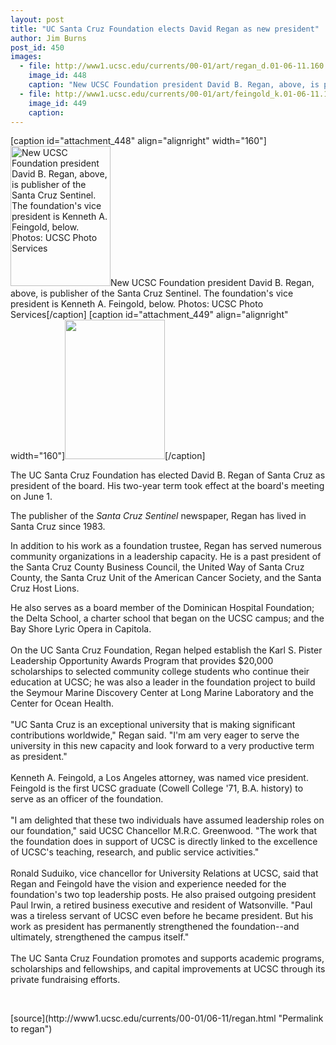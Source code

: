 ```yaml
---
layout: post
title: "UC Santa Cruz Foundation elects David Regan as new president"
author: Jim Burns
post_id: 450
images:
  - file: http://www1.ucsc.edu/currents/00-01/art/regan_d.01-06-11.160.jpg
    image_id: 448
    caption: "New UCSC Foundation president David B. Regan, above, is publisher of the Santa Cruz Sentinel. The foundation's vice president is Kenneth A. Feingold, below. Photos: UCSC Photo Services"
  - file: http://www1.ucsc.edu/currents/00-01/art/feingold_k.01-06-11.160.jpg
    image_id: 449
    caption: 
---
```


[caption id="attachment_448" align="alignright" width="160"]<a href="http://localhost/mysite/wp-content/uploads/2001/06/regan_d.01-06-11.160.jpg"><img class="size-full wp-image-448" src="http://localhost/mysite/wp-content/uploads/2001/06/regan_d.01-06-11.160.jpg" alt="New UCSC Foundation president David B. Regan, above, is publisher of the Santa Cruz Sentinel. The foundation's vice president is Kenneth A. Feingold, below. Photos: UCSC Photo Services" width="160" height="224" /></a>New UCSC Foundation president David B. Regan, above, is publisher of the Santa Cruz Sentinel. The foundation's vice president is Kenneth A. Feingold, below. Photos: UCSC Photo Services[/caption]
[caption id="attachment_449" align="alignright" width="160"]<a href="http://localhost/mysite/wp-content/uploads/2001/06/feingold_k.01-06-11.160.jpg"><img class="size-full wp-image-449" src="http://localhost/mysite/wp-content/uploads/2001/06/feingold_k.01-06-11.160.jpg" alt="" width="160" height="223" /></a>[/caption]
<p>
  The UC Santa Cruz Foundation has elected David B. Regan of Santa Cruz as president of the board. His two-year term took effect at the board's meeting on June 1.
</p>The publisher of the <i>Santa Cruz Sentinel</i> newspaper, Regan has lived in Santa Cruz since 1983.
<p>
  In addition to his work as a foundation trustee, Regan has served numerous community organizations in a leadership capacity. He is a past president of the Santa Cruz County Business Council, the United Way of Santa Cruz County, the Santa Cruz Unit of the American Cancer Society, and the Santa Cruz Host Lions.
</p>
<p>
  He also serves as a board member of the Dominican Hospital Foundation; the Delta School, a charter school that began on the UCSC campus; and the Bay Shore Lyric Opera in Capitola.<br>
  <br>
  On the UC Santa Cruz Foundation, Regan helped establish the Karl S. Pister Leadership Opportunity Awards Program that provides $20,000 scholarships to selected community college students who continue their education at UCSC; he was also a leader in the foundation project to build the Seymour Marine Discovery Center at Long Marine Laboratory and the Center for Ocean Health.<br>
  <br>
  "UC Santa Cruz is an exceptional university that is making significant contributions worldwide," Regan said. "I'm am very eager to serve the university in this new capacity and look forward to a very productive term as president."<br>
  <br>
  Kenneth A. Feingold, a Los Angeles attorney, was named vice president. Feingold is the first UCSC graduate (Cowell College '71, B.A. history) to serve as an officer of the foundation.<br>
  <br>
  "I am delighted that these two individuals have assumed leadership roles on our foundation," said UCSC Chancellor M.R.C. Greenwood. "The work that the foundation does in support of UCSC is directly linked to the excellence of UCSC's teaching, research, and public service activities."<br>
  <br>
  Ronald Suduiko, vice chancellor for University Relations at UCSC, said that Regan and Feingold have the vision and experience needed for the foundation's two top leadership posts. He also praised outgoing president Paul Irwin, a retired business executive and resident of Watsonville. "Paul was a tireless servant of UCSC even before he became president. But his work as president has permanently strengthened the foundation--and ultimately, strengthened the campus itself."<br>
  <br>
  The UC Santa Cruz Foundation promotes and supports academic programs, scholarships and fellowships, and capital improvements at UCSC through its private fundraising efforts.
</p>
<p>
  <br>

</p>
[source](http://www1.ucsc.edu/currents/00-01/06-11/regan.html "Permalink to regan")
